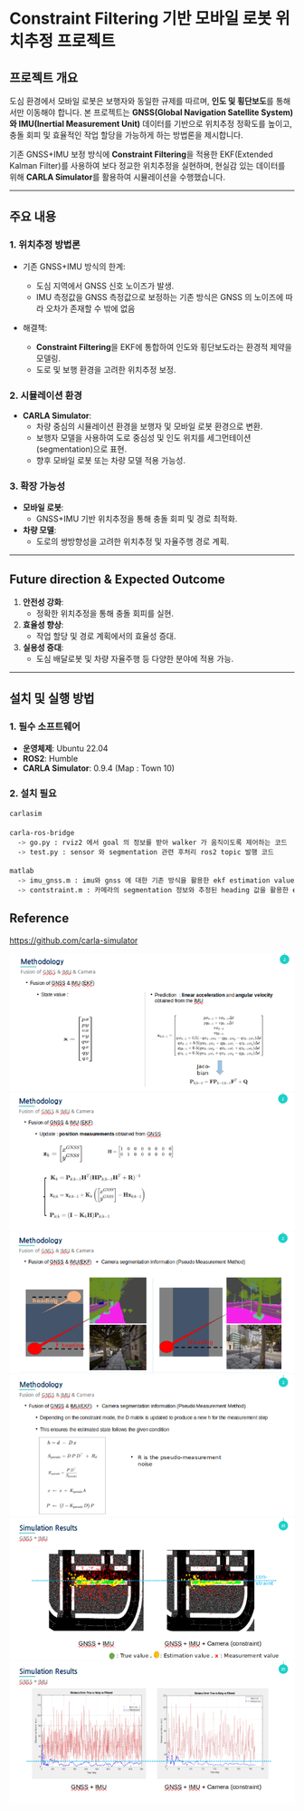 # Constraint Filtering 기반 모바일 로봇 위치추정 프로젝트

## 프로젝트 개요
도심 환경에서 모바일 로봇은 보행자와 동일한 규제를 따르며, **인도 및 횡단보도**를 통해서만 이동해야 합니다. 본 프로젝트는 **GNSS(Global Navigation Satellite System)와 IMU(Inertial Measurement Unit)** 데이터를 기반으로 위치추정 정확도를 높이고, 충돌 회피 및 효율적인 작업 할당을 가능하게 하는 방법론을 제시합니다.

기존 GNSS+IMU 보정 방식에 **Constraint Filtering**을 적용한 EKF(Extended Kalman Filter)를 사용하여 보다 정교한 위치추정을 실현하며, 현실감 있는 데이터를 위해 **CARLA Simulator**를 활용하여 시뮬레이션을 수행했습니다.

---

## 주요 내용

### 1. **위치추정 방법론**
- 기존 GNSS+IMU 방식의 한계:
  - 도심 지역에서 GNSS 신호 노이즈가 발생.
  - IMU 측정값을 GNSS 측정값으로 보정하는 기존 방식은 GNSS 의 노이즈에 따라 오차가 존재할 수 밖에 없음

- 해결책:
  - **Constraint Filtering**을 EKF에 통합하여 인도와 횡단보도라는 환경적 제약을 모델링.
  - 도로 및 보행 환경을 고려한 위치추정 보정.

### 2. **시뮬레이션 환경**
- **CARLA Simulator**:
  - 차량 중심의 시뮬레이션 환경을 보행자 및 모바일 로봇 환경으로 변환.
  - 보행자 모델을 사용하여 도로 중심성 및 인도 위치를 세그먼테이션(segmentation)으로 표현.
  - 향후 모바일 로봇 또는 차량 모델 적용 가능성.

### 3. **확장 가능성**
- **모바일 로봇**:
  - GNSS+IMU 기반 위치추정을 통해 충돌 회피 및 경로 최적화.
- **차량 모델**:
  - 도로의 쌍방향성을 고려한 위치추정 및 자율주행 경로 계획.

---

## Future direction & Expected Outcome
1. **안전성 강화**: 
   - 정확한 위치추정을 통해 충돌 회피를 실현.
2. **효율성 향상**: 
   - 작업 할당 및 경로 계획에서의 효율성 증대.
3. **실용성 증대**: 
   - 도심 배달로봇 및 차량 자율주행 등 다양한 분야에 적용 가능.

---

## 설치 및 실행 방법

### 1. **필수 소프트웨어**
- **운영체제**: Ubuntu 22.04
- **ROS2**: Humble
- **CARLA Simulator**: 0.9.4 (Map : Town 10)


### 2. **설치 필요**
```bash
carlasim

carla-ros-bridge
  -> go.py : rviz2 에서 goal 의 정보를 받아 walker 가 움직이도록 제어하는 코드
  -> test.py : sensor 와 segmentation 관련 후처리 ros2 topic 발행 코드

matlab
  -> imu_gnss.m : imu와 gnss 에 대한 기존 방식을 활용한 ekf estimation value 시각화
  -> contstraint.m : 카메라의 segmentation 정보와 추정된 heading 값을 활용한 ekf estimation value 시각화

```

## Reference

https://github.com/carla-simulator

![alt text](image.png)
![alt text](image-1.png)
![alt text](image-2.png)
![alt text](image-3.png)
![alt text](image-4.png)
![alt text](image-5.png)